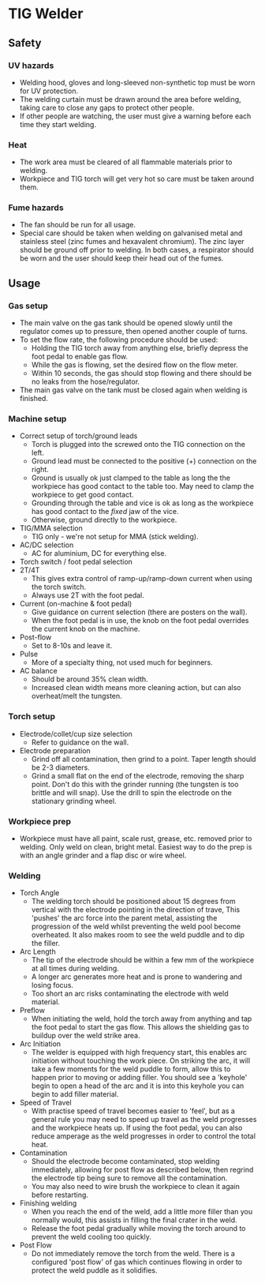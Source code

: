 # TIG Welder

## Safety
### UV hazards
 * Welding hood, gloves and long-sleeved non-synthetic top must be worn for UV protection.
 * The welding curtain must be drawn around the area before welding, taking care to close any gaps to protect other people.
 * If other people are watching, the user must give a warning before each time they start welding.

### Heat
 * The work area must be cleared of all flammable materials prior to welding.
 * Workpiece and TIG torch will get very hot so care must be taken around them.

### Fume hazards
 * The fan should be run for all usage.
 * Special care should be taken when welding on galvanised metal and stainless steel (zinc fumes and hexavalent chromium). The zinc layer should be ground off prior to welding. In both cases, a respirator should be worn and the user should keep their head out of the fumes.

## Usage
### Gas setup
 * The main valve on the gas tank should be opened slowly until the regulator comes up to pressure, then opened another couple of turns.
 * To set the flow rate, the following procedure should be used:
   * Holding the TIG torch away from anything else, briefly depress the foot pedal to enable gas flow.
   * While the gas is flowing, set the desired flow on the flow meter.
   * Within 10 seconds, the gas should stop flowing and there should be no leaks from the hose/regulator.
 * The main gas valve on the tank must be closed again when welding is finished.

### Machine setup
 * Correct setup of torch/ground leads
   * Torch is plugged into the screwed onto the TIG connection on the left.
   * Ground lead must be connected to the positive (+) connection on the right.
   * Ground is usually ok just clamped to the table as long the the workpiece has good contact to the table too. May need to clamp the workpiece to get good contact.
   * Grounding through the table and vice is ok as long as the workpiece has good contact to the *fixed* jaw of the vice.
   * Otherwise, ground directly to the workpiece.
 * TIG/MMA selection
   * TIG only - we're not setup for MMA (stick welding).
 * AC/DC selection
   * AC for aluminium, DC for everything else.
 * Torch switch / foot pedal selection
 * 2T/4T
   * This gives extra control of ramp-up/ramp-down current when using the torch switch.
   * Always use 2T with the foot pedal.
 * Current (on-machine & foot pedal)
   * Give guidance on current selection (there are posters on the wall).
   * When the foot pedal is in use, the knob on the foot pedal overrides the current knob on the machine.
 * Post-flow
   * Set to 8-10s and leave it.
 * Pulse
   * More of a specialty thing, not used much for beginners.
 * AC balance
   * Should be around 35% clean width.
   * Increased clean width means more cleaning action, but can also overheat/melt the tungsten.

### Torch setup
 * Electrode/collet/cup size selection
   * Refer to guidance on the wall.
 * Electrode preparation
   * Grind off all contamination, then grind to a point. Taper length should be 2-3 diameters.
   * Grind a small flat on the end of the electrode, removing the sharp point. Don't do this with the grinder running (the tungsten is too brittle and will snap). Use the drill to spin the electrode on the stationary grinding wheel.

### Workpiece prep
 * Workpiece must have all paint, scale rust, grease, etc. removed prior to welding. Only weld on clean, bright metal. Easiest way to do the prep is with an angle grinder and a flap disc or wire wheel.

### Welding
 * Torch Angle
   * The welding torch should be positioned about 15 degrees from vertical with the electrode pointing in the direction of trave, This 'pushes' the arc force into the parent metal, assisting the progression of the weld whilst preventing the weld pool become overheated. It also makes room to see the weld puddle and to dip the filler.
 * Arc Length
   * The tip of the electrode should be within a few mm of the workpiece at all times during welding.
   * A longer arc generates more heat and is prone to wandering and losing focus.
   * Too short an arc risks contaminating the electrode with weld material.
 * Preflow
   * When initiating the weld, hold the torch away from anything and tap the foot pedal to start the gas flow. This allows the shielding gas to buildup over the weld strike area.
 * Arc Initiation
   * The welder is equipped with high frequency start, this enables arc initiation without touching the work piece. On striking the arc, it will take a few moments for the weld puddle to form, allow this to happen prior to moving or adding filler. You should see a 'keyhole' begin to open a head of the arc and it is into this keyhole you can begin to add filler material.
 * Speed of Travel
   *  With practise speed of travel becomes easier to 'feel', but as a general rule you may need to speed up travel as the weld progresses and the workpiece heats up. If using the foot pedal, you can also reduce amperage as the weld progresses in order to control the total heat.
 * Contamination
   * Should the electrode become contaminated, stop welding immediately, allowing for post flow as described below, then regrind the electrode tip being sure to remove all the contamination.
   * You may also need to wire brush the workpiece to clean it again before restarting.
 * Finishing welding
   * When you reach the end of the weld, add a little more filler than you normally would, this assists in filling the final crater in the weld.
   * Release the foot pedal gradually while moving the torch around to prevent the weld cooling too quickly.
 * Post Flow
   * Do not immediately remove the torch from the weld. There is a configured 'post flow' of gas which continues flowing in order to protect the weld puddle as it solidifies.
